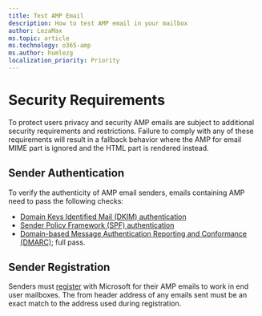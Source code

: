 ```yaml
---
title: Test AMP Email
description: How to test AMP email in your mailbox
author: LezaMax
ms.topic: article
ms.technology: o365-amp
ms.author: humlezg
localization_priority: Priority
---
```

# Security Requirements

To protect users privacy and security AMP emails are subject to additional security requirements and restrictions. Failure to comply with any of these requirements will result in a fallback behavior where the AMP for email MIME part is ignored and the HTML part is rendered instead.

## Sender Authentication
To verify the authenticity of AMP email senders, emails containing AMP need to pass the following checks:

- [Domain Keys Identified Mail (DKIM) authentication](https://en.wikipedia.org/wiki/DomainKeys_Identified_Mail) 
- [Sender Policy Framework (SPF) authentication](https://en.wikipedia.org/wiki/Sender_Policy_Framework)
- [Domain-based Message Authentication
Reporting and Conformance (DMARC)](https://en.wikipedia.org/wiki/DMARC); full pass. 

## Sender Registration
Senders must [register](register-outlook.md) with Microsoft for their AMP emails to work in end user mailboxes. The from header address of any emails sent must be an exact match to the address used during registration. 